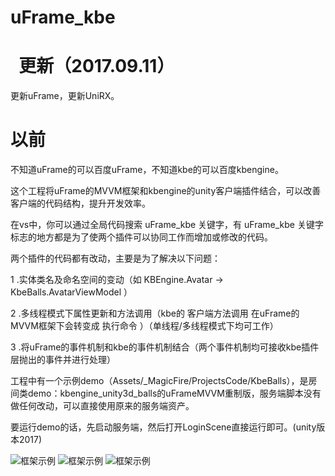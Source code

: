# uFrame_kbe
 
更新（2017.09.11）
==
更新uFrame，更新UniRX。

以前
==
不知道uFrame的可以百度uFrame，不知道kbe的可以百度kbengine。

这个工程将uFrame的MVVM框架和kbengine的unity客户端插件结合，可以改善客户端的代码结构，提升开发效率。

在vs中，你可以通过全局代码搜索 uFrame_kbe 关键字，有 uFrame_kbe 关键字标志的地方都是为了使两个插件可以协同工作而增加或修改的代码。

两个插件的代码都有改动，主要是为了解决以下问题：

1 .实体类名及命名空间的变动（如 KBEngine.Avatar -> KbeBalls.AvatarViewModel ）

2 .多线程模式下属性更新和方法调用（kbe的 客户端方法调用 在uFrame的MVVM框架下会转变成 执行命令 ）（单线程/多线程模式下均可工作）

3 .将uFrame的事件机制和kbe的事件机制结合（两个事件机制均可接收kbe插件层抛出的事件并进行处理）

工程中有一个示例demo（Assets/_MagicFire/ProjectsCode/KbeBalls），是房间类demo：kbengine_unity3d_balls的uFrameMVVM重制版，服务端脚本没有做任何改动，可以直接使用原来的服务端资产。

要运行demo的话，先启动服务端，然后打开LoginScene直接运行即可。(unity版本2017)

![框架示例](https://raw.githubusercontent.com/m969/uFrame_kbe/master/uFrame_kbe01.png)
![框架示例](https://raw.githubusercontent.com/m969/uFrame_kbe/master/uFrame_kbe02.png)
![框架示例](https://raw.githubusercontent.com/m969/uFrame_kbe/master/uFrame_kbe03.png)
